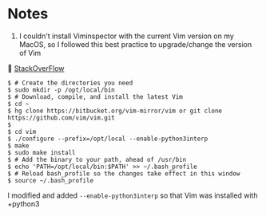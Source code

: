 # **Notes**

1. I couldn't install Viminspector with the current Vim version on my MacOS, so I followed this best practice to upgrade/change the version of Vim

:link: [StackOverFlow](https://stackoverflow.com/questions/7211820/update-built-in-vim-on-mac-os-x)

```
$ # Create the directories you need
$ sudo mkdir -p /opt/local/bin
$ # Download, compile, and install the latest Vim
$ cd ~
$ hg clone https://bitbucket.org/vim-mirror/vim or git clone https://github.com/vim/vim.git
$
$ cd vim
$ ./configure --prefix=/opt/local --enable-python3interp
$ make
$ sudo make install
$ # Add the binary to your path, ahead of /usr/bin
$ echo 'PATH=/opt/local/bin:$PATH' >> ~/.bash_profile
$ # Reload bash_profile so the changes take effect in this window
$ source ~/.bash_profile
```
I modified and added ```--enable-python3interp``` so that Vim was installed with +python3
